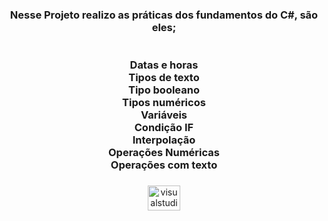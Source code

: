 <h3 align="center">Nesse Projeto realizo as práticas dos fundamentos do C#, são eles;<br><br><br>Datas e horas<br>Tipos de texto<br>Tipo booleano<br>Tipos numéricos<br>Variáveis<br>Condição IF<br>Interpolação<br>Operações Numéricas<br>Operações com texto</h3>

###

<div align="left">
</div>

###

<div align="center">
  <img src="https://raw.githubusercontent.com/maurodesouza/profile-readme-generator/master/src/assets/icons/social/visualstudio/default.svg" width="52" height="40" alt="visualstudio logo"  />
</div>

###
